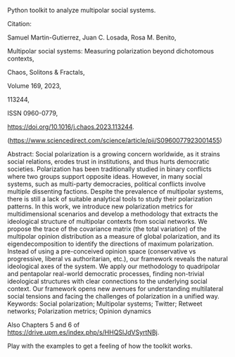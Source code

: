 Python toolkit to analyze multipolar social systems. 

Citation: 

Samuel Martin-Gutierrez, Juan C. Losada, Rosa M. Benito,

Multipolar social systems: Measuring polarization beyond dichotomous contexts,

Chaos, Solitons & Fractals,

Volume 169, 2023,

113244,

ISSN 0960-0779,

https://doi.org/10.1016/j.chaos.2023.113244.

(https://www.sciencedirect.com/science/article/pii/S0960077923001455)

Abstract: Social polarization is a growing concern worldwide, as it strains social relations, erodes trust in institutions, and thus hurts democratic societies. Polarization has been traditionally studied in binary conflicts where two groups support opposite ideas. However, in many social systems, such as multi-party democracies, political conflicts involve multiple dissenting factions. Despite the prevalence of multipolar systems, there is still a lack of suitable analytical tools to study their polarization patterns. In this work, we introduce new polarization metrics for multidimensional scenarios and develop a methodology that extracts the ideological structure of multipolar contexts from social networks. We propose the trace of the covariance matrix (the total variation) of the multipolar opinion distribution as a measure of global polarization, and its eigendecomposition to identify the directions of maximum polarization. Instead of using a pre-conceived opinion space (conservative vs progressive, liberal vs authoritarian, etc.), our framework reveals the natural ideological axes of the system. We apply our methodology to quadripolar and pentapolar real-world democratic processes, finding non-trivial ideological structures with clear connections to the underlying social context. Our framework opens new avenues for understanding multilateral social tensions and facing the challenges of polarization in a unified way.
Keywords: Social polarization; Multipolar systems; Twitter; Retweet networks; Polarization metrics; Opinion dynamics

Also Chapters 5 and 6 of https://drive.upm.es/index.php/s/HHQSlJdVSyrtNBj.

Play with the examples to get a feeling of how the toolkit works.
